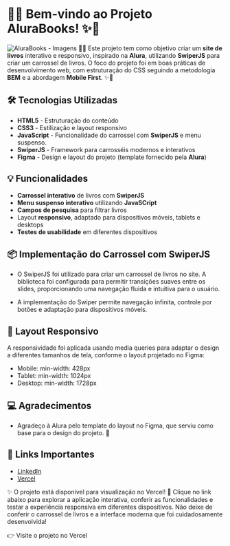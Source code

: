 # 🚀✨ **Bem-vindo ao Projeto AluraBooks!** ✨🚀
![AluraBooks - Imagens](https://github.com/user-attachments/assets/01d7450f-33b7-4bca-9f70-1f0bea848d4e)
🚀✨ Este projeto tem como objetivo criar um **site de livros** interativo e responsivo, inspirado na **Alura**, utilizando **SwiperJS** para criar um carrossel de livros. O foco do projeto foi em boas práticas de desenvolvimento web, com estruturação do CSS seguindo a metodologia **BEM** e a abordagem **Mobile First**. ✨🚀

## 🛠️ Tecnologias Utilizadas

- **HTML5** - Estruturação do conteúdo
- **CSS3** - Estilização e layout responsivo
- **JavaScript** - Funcionalidade do carrossel com **SwiperJS** e menu suspenso.
- **SwiperJS** - Framework para carrosséis modernos e interativos
- **Figma** - Design e layout do projeto (template fornecido pela **Alura**)

## 💡 Funcionalidades

- **Carrossel interativo** de livros com **SwiperJS**
- **Menu suspenso interativo** utilizando **JavaSCript**
- **Campos de pesquisa** para filtrar livros
- Layout **responsivo**, adaptado para dispositivos móveis, tablets e desktops
- **Testes de usabilidade** em diferentes dispositivos

## 📦 Implementação do Carrossel com SwiperJS

- O SwiperJS foi utilizado para criar um carrossel de livros no site. A biblioteca foi configurada para permitir transições suaves entre os slides, proporcionando uma navegação fluida e intuitiva para o usuário. 

- A implementação do Swiper permite navegação infinita, controle por botões e adaptação para dispositivos móveis.

## 📱 Layout Responsivo
A responsividade foi aplicada usando media queries para adaptar o design a diferentes tamanhos de tela, conforme o layout projetado no Figma:
- Mobile: min-width: 428px
- Tablet: min-width: 1024px
- Desktop: min-width: 1728px

## 💻 Agradecimentos
- Agradeço à Alura pelo template do layout no Figma, que serviu como base para o design do projeto. 🙏

## 🔗 Links Importantes
  - [LinkedIn](https://www.linkedin.com/in/isabelasofiaalves/)
  - [Vercel](https://vercel.com/isabela-s-alves-projects)

✨ O projeto está disponível para visualização no Vercel! 🚀 Clique no link abaixo para explorar a aplicação interativa, conferir as funcionalidades e testar a experiência responsiva em diferentes dispositivos. Não deixe de conferir o carrossel de livros e a interface moderna que foi cuidadosamente desenvolvida!

👉 Visite o projeto no Vercel

